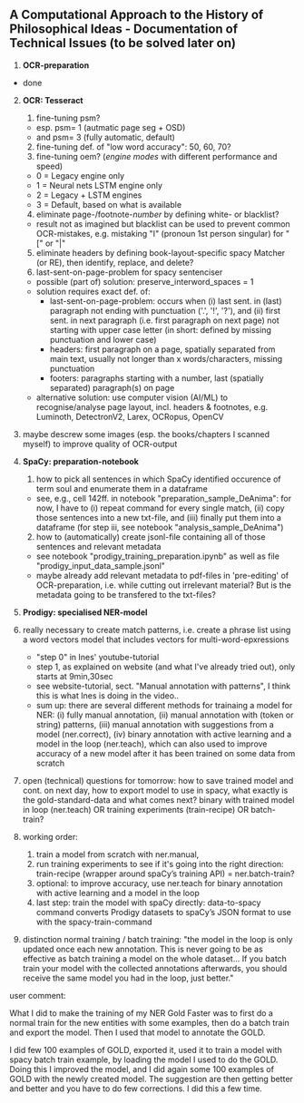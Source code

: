 ## A Computational Approach to the History of Philosophical Ideas - Documentation of Technical Issues (to be solved later on)

1. **OCR-preparation**

  * done


2. **OCR: Tesseract**

   1. fine-tuning psm?
     * esp. psm= 1 (autmatic page seg + OSD)
     * and psm= 3 (fully automatic, default)
   2. fine-tuning def. of "low word accuracy": 50, 60, 70?
   3. fine-tuning oem? (*engine modes* with different performance and speed)
     * 0 = Legacy engine only
     * 1 = Neural nets LSTM engine only
     * 2 = Legacy + LSTM engines
     * 3 = Default, based on what is available
   4. eliminate page-/footnote-*number* by defining white- or blacklist?
     * result not as imagined but blacklist can be used to prevent common OCR-mistakes, e.g. mistaking "I" (pronoun 1st person singular) for "[" or "|"
   5. eliminate headers by defining book-layout-specific spacy Matcher (or RE), then identify, replace, and delete?
   6. last-sent-on-page-problem for spacy sentenciser
     * possible (part of) solution: preserve_interword_spaces = 1
     * solution requires exact def. of:
       * last-sent-on-page-problem: occurs when (i) last sent. in (last) paragraph not ending with punctuation ('.', '!', '?'), and (ii) first sent. in next paragraph (i.e. first paragraph on next page) not starting with upper case letter (in short: defined by missing punctuation and lower case)
       *  headers: first paragraph on a page, spatially separated from main text, usually not longer than x words/characters, missing punctuation
       *  footers: paragraphs starting with a number, last (spatially separated) paragraph(s) on page
    * alternative solution: use computer vision (AI/ML) to recognise/analyse page layout, incl. headers & footnotes, e.g. Luminoth, DetectronV2, Larex, OCRopus, OpenCV
  7. maybe descrew some images (esp. the books/chapters I scanned myself) to improve quality of OCR-output


3. **SpaCy: preparation-notebook**

   1. how to pick all sentences in which SpaCy identified occurence of term soul and enumerate them in a dataframe
     - see, e.g., cell 142ff. in notebook "preparation_sample_DeAnima": for now, I have to (i) repeat command for every single match, (ii) copy those sentences into a new txt-file, and (iii) finally put them into a dataframe (for step iii, see notebook "analysis_sample_DeAnima")
   2. how to (automatically) create jsonl-file containing all of those sentences and relevant metadata
     - see notebook "prodigy_training_preparation.ipynb" as well as file "prodigy_input_data_sample.jsonl"
     - maybe already add relevant metadata to pdf-files in 'pre-editing' of OCR-preparation, i.e. while cutting out irrelevant material? But is the metadata going to be transfered to the txt-files?


4. **Prodigy: specialised NER-model**

  1. really necessary to create match patterns, i.e. create a phrase list using a word vectors model that includes vectors for multi-word-epxressions
     * "step 0" in Ines' youtube-tutorial
     * step 1, as explained on website (and what I've already tried out), only starts at 9min,30sec
     * see website-tutorial, sect. "Manual annotation with patterns", I think this is what Ines is doing in the video..
     * sum up: there are several different methods for trainaing a model for NER: (i) fully manual annotation, (ii) manual annotation with (token or string) patterns, (iii) manual annotation with suggestions from a model (ner.correct), (iv) binary annotation with active learning and a model in the loop (ner.teach), which can also used to improve accuracy of a new model after it has been trained on some data from scratch
  2. open (technical) questions for tomorrow: how to save trained model and cont. on next day, how to export model to use in spacy, what exactly is the gold-standard-data and what comes next? binary with trained model in loop (ner.teach) OR training experiments (train-recipe) OR batch-train?
  3. working order:
     1. train a model from scratch with ner.manual,
     2. run training experiments to see if it's going into the right direction: train-recipe (wrapper around spaCy’s training API) = ner.batch-train?
     3. optional: to improve accuracy, use ner.teach for binary annotation with active learning and a model in the loop
     4. last step: train the model with spaCy directly: data-to-spacy command converts Prodigy datasets to spaCy’s JSON format to use with the spacy-train-command
  4. distinction normal training / batch training: "the model in the loop is only updated once each new annotation. This is never going to be as effective as batch training a model on the whole dataset... If you batch train your model with the collected annotations afterwards, you should receive the same model you had in the loop, just better." 


user comment:

What I did to make the training of my NER Gold Faster was to first do a normal train for the new entities with some examples, then do a batch train and export the model. Then I used that model to annotate the GOLD.

I did few 100 examples of GOLD, exported it, used it to train a model with spacy batch train example, by loading the model I used to do the GOLD. Doing this I improved the model, and I did again some 100 examples of GOLD with the newly created model. The suggestion are then getting better and better and you have to do few corrections. I did this a few time.
